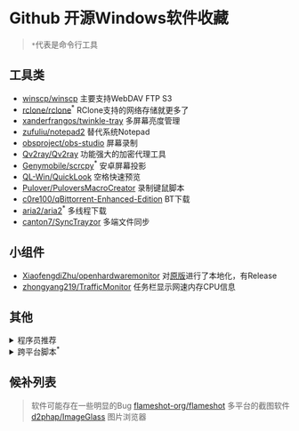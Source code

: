 # Github 开源Windows软件收藏
> `*`代表是命令行工具
## 工具类
- [winscp/winscp](https://github.com/winscp/winscp) 主要支持WebDAV FTP S3
- [rclone/rclone](https://github.com/rclone/rclone)<sup>*</sup> RClone支持的网络存储就更多了
- [xanderfrangos/twinkle-tray](https://github.com/xanderfrangos/twinkle-tray) 多屏幕亮度管理
- [zufuliu/notepad2](https://github.com/zufuliu/notepad2) 替代系统Notepad
- [obsproject/obs-studio](https://github.com/obsproject/obs-studio/releases) 屏幕录制
- [Qv2ray/Qv2ray](https://github.com/Qv2ray/Qv2ray) 功能强大的加密代理工具
- [Genymobile/scrcpy](https://github.com/Genymobile/scrcpy)<sup>*</sup> 安卓屏幕投影
- [QL-Win/QuickLook](https://github.com/QL-Win/QuickLook) 空格快速预览
- [Pulover/PuloversMacroCreator](https://github.com/Pulover/PuloversMacroCreator) 录制键鼠脚本
- [c0re100/qBittorrent-Enhanced-Edition](https://github.com/c0re100/qBittorrent-Enhanced-Edition) BT下载
- [aria2/aria2](https://github.com/aria2/aria2)<sup>*</sup> 多线程下载
- [canton7/SyncTrayzor](https://github.com/canton7/SyncTrayzor) 多端文件同步
## 小组件
- [XiaofengdiZhu/openhardwaremonitor](https://github.com/XiaofengdiZhu/openhardwaremonitor) 对[原版](https://github.com/openhardwaremonitor/openhardwaremonitor)进行了本地化，有Release
- [zhongyang219/TrafficMonitor](https://github.com/zhongyang219/TrafficMonitor) 任务栏显示网速内存CPU信息

## 其他
<details>
    <summary>程序员推荐</summary>
    
- [HandBrake/HandBrake](https://github.com/HandBrake/HandBrake) 视频编码工具(FFMPEG)
- [tonsky/FiraCode](https://github.com/tonsky/FiraCode) 程序员推荐字体
- [zerotier/ZeroTierOne](https://github.com/zerotier/ZeroTierOne) 内网穿透
- [HeidiSQL/HeidiSQL](https://github.com/HeidiSQL/HeidiSQL) 数据库连接工具
</details>

<details>
    <summary>跨平台脚本<sup>*</sup></summary>

- [ytdl-org/youtube-dl](https://github.com/ytdl-org/youtube-dl) Youtube下载
- [SigureMo/bilili](https://github.com/SigureMo/bilili) Bilibili下载
</details>

## 候补列表
> 软件可能存在一些明显的Bug
[flameshot-org/flameshot](https://github.com/flameshot-org/flameshot) 多平台的截图软件
[d2phap/ImageGlass](https://github.com/d2phap/ImageGlass) 图片浏览器
